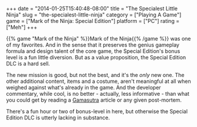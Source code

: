 +++
date = "2014-01-25T15:40:48-08:00"
title = "The Specialest Little Ninja"
slug = "the-specialest-little-ninja"
category = ["Playing A Game"]
game = ["Mark of the Ninja: Special Edition"]
platform = ["PC"]
rating = ["Meh"]
+++

{{% game "Mark of the Ninja" %}}Mark of the Ninja{{% /game %}} was one of my favorites.  And in the sense that it preserves the genius gameplay formula and design talent of the core game, the Special Edition's bonus level is a fun little diversion.  But as a value proposition, the Special Edition DLC is a hard sell.

The new mission is good, but not the best, and it's the <i>only</i> new one.  The other additional content, items and a costume, aren't meaningful at all when weighed against what's already in the game.  And the developer commentary, while cool, is no better - actually, less informative - than what you could get by reading a <a href="http://www.gamasutra.com">Gamasutra</a> article or any given post-mortem.

There's a fun hour or two of bonus-level in here, but otherwise the Special Edition DLC is utterly lacking in substance.

